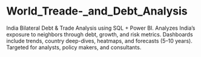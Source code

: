 # World_Treade-_and_Debt_Analysis
India Bilateral Debt &amp; Trade Analysis using SQL + Power BI. Analyzes India’s exposure to neighbors through debt, growth, and risk metrics. Dashboards include trends, country deep-dives, heatmaps, and forecasts (5–10 years). Targeted for analysts, policy makers, and consultants.
